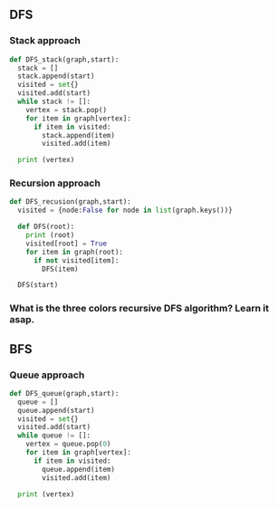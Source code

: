 ## DFS
### Stack approach
```python
def DFS_stack(graph,start):
  stack = []
  stack.append(start)
  visited = set{}
  visited.add(start)
  while stack != []:
    vertex = stack.pop()
    for item in graph[vertex]:
      if item in visited:
        stack.append(item)
        visited.add(item)

  print (vertex)
```

### Recursion approach
```python
def DFS_recusion(graph,start):
  visited = {node:False for node in list(graph.keys())}

  def DFS(root):
    print (root)
    visited[root] = True
    for item in graph(root):
      if not visited[item]:
        DFS(item)

  DFS(start)
```

### What is the three colors recursive DFS algorithm? Learn it asap.

## BFS
### Queue approach
``` python
def DFS_queue(graph,start):
  queue = []
  queue.append(start)
  visited = set{}
  visited.add(start)
  while queue != []:
    vertex = queue.pop(0)
    for item in graph[vertex]:
      if item in visited:
        queue.append(item)
        visited.add(item)

  print (vertex)

```
